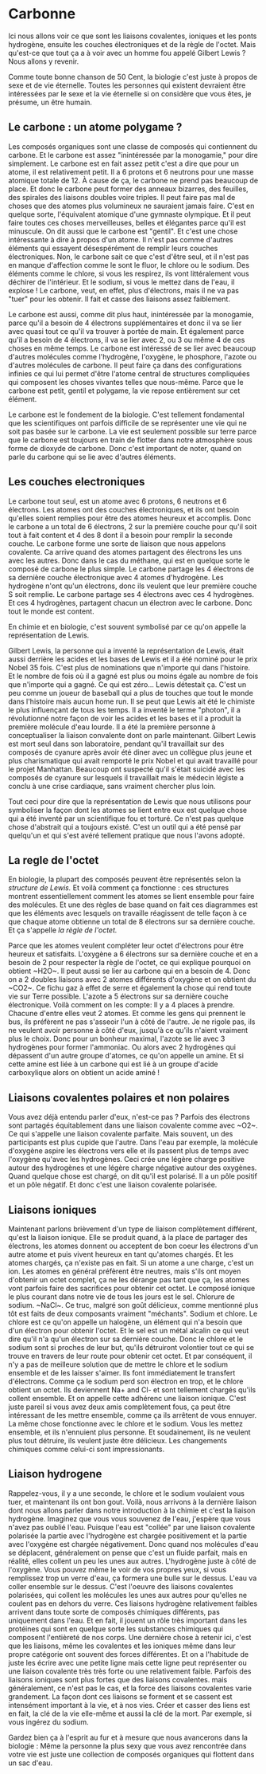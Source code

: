 # Carbonne

Ici nous allons voir ce que sont les liaisons covalentes, ioniques et les ponts hydrogène, ensuite les couches électroniques et de la règle de l'octet. Mais qu'est-ce que tout ça a à voir avec un homme fou appelé Gilbert Lewis ? Nous allons y revenir.

Comme toute bonne chanson de 50 Cent, la biologie c'est juste à propos de sexe et de vie éternelle. Toutes les personnes qui existent devraient être intéressées par le sexe et la vie éternelle si on considère que vous êtes, je présume, un être humain.

## Le carbone : un atome polygame ?

Les composés organiques sont une classe de composés qui contiennent du carbone. Et le carbone est assez "inintéressée par la monogamie," pour dire simplement. Le carbone est en fait assez petit c'est a dire que pour un atome, il est relativement petit. Il a 6 protons et 6 neutrons pour une masse atomique totale de 12. À cause de ça, le carbone ne prend pas beaucoup de place. Et donc le carbone peut former des anneaux bizarres, des feuilles, des spirales des liaisons doubles voire triples. Il peut faire pas mal de choses que des atomes
plus volumineux ne sauraient jamais faire.
C'est en quelque sorte, l'équivalent atomique d'une gymnaste olympique. Et il peut faire toutes ces choses merveilleuses, belles et élégantes parce qu'il est minuscule.
On dit aussi que le carbone est "gentil". Et c'est une chose intéressante à dire à propos d'un atome. Il n'est pas comme d'autres éléments qui  essayent désespérément de remplir leurs couches électroniques. Non, le carbone sait ce que c'est d'être seul, et il n'est pas en manque d'affection comme le sont le fluor, le chlore ou le sodium. Des éléments comme le chlore, si vous les respirez, ils vont littéralement vous déchirer de l'intérieur. Et le sodium, si vous le mettez dans de l'eau, il explose !
Le carbone, veut, en effet, plus d'électrons, mais il ne va pas "tuer" pour les obtenir. Il fait et casse des liaisons assez faiblement.

Le carbone est aussi, comme dit plus haut, inintéressée par la monogamie, parce qu'il a besoin de 4 électrons supplémentaires et donc il va se lier avec quasi tout ce qu'il va trouver à portée de main. Et également parce qu'il a besoin de 4 électrons, il va se lier avec 2, ou 3 ou même 4 de ces choses en même temps.
Le carbone est intéressé de se lier avec beaucoup d'autres molécules comme l'hydrogène, l'oxygène, le phosphore, l'azote ou d'autres molécules de carbone. Il peut faire ça dans des configurations infinies ce qui lui permet d'être l'atome central de structures compliquées qui composent les choses vivantes telles que nous-même. Parce que le carbone est petit, gentil et polygame, la vie repose entièrement sur cet élément.

Le carbone est le fondement de la biologie. C'est tellement fondamental que les scientifiques ont parfois difficile de se représenter une vie qui ne soit pas basée sur le carbone. La vie est seulement possible sur terre parce que le carbone est toujours en train de flotter dans notre atmosphère sous forme de dioxyde de carbone. Donc c'est important de noter, quand on parle du carbone qui se lie avec d'autres éléments.

## Les couches electroniques

Le carbone tout seul, est un atome avec 6 protons, 6 neutrons et 6 électrons. Les atomes ont des couches électroniques, et ils ont besoin qu'elles soient remplies pour être des atomes heureux et accomplis. Donc le carbone a un total de 6 électrons, 2 sur la première couche pour qu'il soit tout à fait content et 4 des 8 dont il a besoin pour remplir la seconde couche.
Le carbone forme une sorte de liaison que nous appelons covalente. Ca arrive quand des atomes partagent des électrons les uns avec les autres. Donc dans le cas du méthane, qui est en quelque sorte le composé de carbone le plus simple. Le carbone partage les 4 électrons de sa dernière couche électronique avec 4 atomes d'hydrogène. Les hydrogène n'ont qu'un électrons, donc ils veulent que leur première couche S soit remplie. Le carbone partage ses 4 électrons avec ces 4 hydrogènes. Et ces 4 hydrogènes, partagent chacun un électron avec le carbone. Donc tout le monde est content.

En chimie et en biologie, c'est souvent symbolisé par ce qu'on appelle la représentation de Lewis.

Gilbert Lewis, la personne qui a inventé la représentation de Lewis, était aussi derrière les acides et les bases de Lewis et il a été nominé pour le prix Nobel 35 fois. C'est plus de nominations que n'importe qui dans l'histoire. Et le nombre de fois où il a gagné est plus ou moins égale au nombre de fois que n'importe qui a gagné. Ce qui est zéro...
Lewis détestait ça. C'est un peu comme un joueur de baseball qui a plus de touches que tout le monde dans l'histoire mais aucun home run. Il se peut que Lewis ait été le chimiste le plus influençant de tous les temps. Il a inventé le terme "photon", il a révolutionné notre façon de voir les acides et les bases et il a produit la première molécule d'eau lourde. Il a été la première personne à conceptualiser la liaison convalente dont on parle maintenant. Gilbert Lewis est mort seul dans son laboratoire, pendant qu'il travaillait sur des composés de cyanure après avoir été diner avec un collègue plus jeune et plus charismatique qui avait remporté le prix Nobel et qui avait travaillé pour le projet Manhattan. Beaucoup ont suspecté qu'il s'était suicidé avec les composés de cyanure sur lesquels il travaillait mais le médecin légiste a conclu à une crise cardiaque, sans vraiment chercher plus loin.

Tout ceci pour dire que la représentation de Lewis que nous utilisons pour  symboliser la façon dont les atomes se lient entre eux est quelque chose qui a été inventé par un scientifique fou et torturé. Ce n'est pas quelque chose
d'abstrait qui a toujours existé. C'est un outil qui a été pensé par quelqu'un et qui s'est avéré tellement pratique  que nous l'avons adopté.

## La regle de l'octet

En biologie, la plupart des composés peuvent être représentés selon la *structure de Lewis.* Et voilà comment ça fonctionne : ces structures montrent essentiellement comment les atomes se lient ensemble pour faire des molécules. Et une des règles de base quand on fait ces diagrammes est que les éléments avec lesquels on travaille réagissent de telle façon à ce que chaque atome obtienne un total de 8 électrons sur sa dernière couche. Et ça s'appelle *la règle de l'octet.*

Parce que les atomes veulent compléter leur octet d'électrons pour être heureux et satisfaits. L'oxygène a 6 électrons sur sa dernière couche et en a besoin
de 2 pour respecter la règle de l'octet, ce qui explique pourquoi on obtient ~H2O~. Il peut aussi se lier au carbone qui en a besoin de 4. Donc on a 2 doubles liaisons avec 2 atomes différents d'oxygène et on obtient du ~CO2~. Ce fichu gaz à effet de serre et également la chose qui rend toute vie sur Terre possible. L'azote a 5 électrons sur sa dernière couche électronique. Voilà comment on les compte: Il y a 4 places à prendre. Chacune d'entre elles veut 2 atomes. Et comme les gens qui prennent le bus, ils préfèrent ne pas s'asseoir l'un à côté de l'autre. Je ne rigole pas, ils ne veulent avoir personne à côté d'eux, jusqu'à ce qu'ils n'aient vraiment plus le choix. Donc pour un bonheur maximal, l'azote se lie avec 3 hydrogènes pour former l'ammoniac. Ou alors avec 2 hydrogènes qui dépassent d'un autre groupe d'atomes, ce qu'on appelle un amine. Et si cette amine est liée à un carbone qui est lié à un groupe d'acide carboxylique alors on obtient un acide aminé !

## Liaisons covalentes polaires et non polaires

Vous avez déjà entendu parler d'eux, n'est-ce pas ? Parfois des électrons sont partagés équitablement dans une liaison covalente comme avec ~O2~. Ce qui s'appelle une liaison covalente parfaite. Mais souvent, un des participants est plus cupide que l'autre. Dans l'eau par exemple, la molécule d'oxygène aspire les électrons vers elle et ils passent plus de temps avec l'oxygène qu'avec les hydrogènes. Ceci crée une légère charge positive autour des hydrogènes et une légère charge négative autour des oxygènes. Quand quelque chose est chargé, on dit qu'il est polarisé. Il a un pôle positif et un pôle négatif. Et donc c'est une liaison covalente polarisée.

## Liaisons ioniques

Maintenant parlons brièvement d'un type de liaison complètement différent, qu'est la liaison ionique. Elle se produit quand, à la place de partager des électrons, les atomes donnent ou acceptent de bon coeur les électrons d'un autre atome et puis vivent heureux en tant qu'atomes chargés. Et les atomes chargés, ça n'existe pas en fait. Si un atome a une charge, c'est un ion. Les atomes en général préfèrent être neutres, mais s'ils ont moyen d'obtenir un octet complet, ça ne les dérange pas tant que ça, les atomes vont parfois faire des sacrifices pour obtenir cet octet. Le composé ionique le plus courant dans notre vie de tous les jours est le sel. Chlorure de sodium. ~NaCl~. Ce truc, malgré son goût délicieux, comme mentionné plus tôt est faits de deux composants vraiment "méchants". Sodium et chlore. Le chlore est ce qu'on appelle un halogène, un élément qui n'a besoin que d'un électron pour obtenir l'octet. Et le sel est un métal alcalin ce qui veut dire qu'il n'a qu'un électron sur sa dernière couche. Donc le chlore et le sodium sont si proches de leur but, qu'ils détruiront volontier tout ce qui se trouve en travers de leur route pour obtenir cet octet. Et par conséquent, il n'y a pas de meilleure solution que de mettre le chlore et le sodium ensemble et de les laisser s'aimer. Ils font immédiatement le transfert d'électrons. Comme ça le sodium perd son électron en trop, et le chlore obtient un octet. Ils deviennent Na+ and Cl- et sont tellement chargés qu'ils collent ensemble. Et on appelle cette adhérenc une liaison ionique. C'est juste pareil si vous avez deux amis complètement fous, ça peut être intéressant de les mettre ensemble, comme ça ils arrêtent de vous ennuyer. La même chose fonctionne avec le chlore et le sodium. Vous les mettez ensemble, et ils n'ennuient plus personne. Et soudainement, ils ne veulent plus tout détruire, ils veulent juste être délicieux. Les changements chimiques comme celui-ci sont impressionants.

## Liaison hydrogene

Rappelez-vous, il y a une seconde, le chlore et le sodium voulaient vous tuer, et maintenant ils ont bon gout. Voilà, nous arrivons à la dernière liaison dont nous allons parler dans notre introduction à la chimie et c'est la liaison hydrogène. Imaginez que vous vous souvenez de l'eau, j'espère que vous n'avez pas oublié l'eau. Puisque l'eau est "collée" par une liaison covalente polarisée la partie avec l'hydrogène est chargée positivement et la partie avec l'oxygène est chargée négativement. Donc quand nos molécules d'eau se déplacent, généralement on pense que c'est un fluide parfait, mais en réalité, elles collent un peu les unes aux autres. L'hydrogène juste à côté de l'oxygène. Vous pouvez même le voir de vos propres yeux, si vous remplissez trop un verre d'eau, ça formera une bulle sur le dessus. L'eau va coller ensemble sur le dessus. C'est l'oeuvre des liaisons covalentes polarisées, qui collent les molécules les unes aux autres pour qu'elles ne coulent pas en dehors du verre.
Ces liaisons hydrogène relativement faibles arrivent dans toute sorte de composés chimiques différents, pas uniquement dans l'eau. Et en fait, il jouent un rôle très important dans les protéines qui sont en quelque sorte les substances chimiques qui composent l'entièreté de nos corps. Une dernière chose à retenir ici, c'est que les liaisons, même les covalentes et les ioniques même dans leur propre catégorie ont souvent des forces différentes. Et on a l'habitude de juste les écrire avec une petite ligne mais cette ligne peut représenter ou une liaison covalente très très forte ou une relativement faible. Parfois des liaisons ioniques sont plus fortes que des liaisons covalentes. mais généralement, ce n'est pas le cas, et la force des liaisons covalentes varie grandement. La façon dont ces liaisons se forment et se cassent est intensément important à la vie, et à nos vies. Créer et casser des  liens est en fait, la clé de la vie elle-même et aussi la clé de la mort. Par exemple, si vous ingérez du sodium.

Gardez bien ça à l'esprit au fur et à mesure que nous avancerons dans la biologie : Même la personne la plus sexy que vous avez rencontrée dans votre vie est juste une collection de composés organiques qui flottent dans un sac d'eau.
